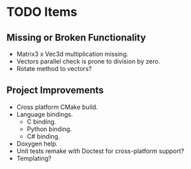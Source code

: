 # TODO Items

## Missing or Broken Functionality

* Matrix3 x Vec3d multiplication missing.
* Vectors parallel check is prone to division by zero.
* Rotate method to vectors?

## Project Improvements

* Cross platform CMake build.
* Language bindings.
  * C binding.
  * Python binding.
  * C# binding.
* Doxygen help.
* Unit tests remake with Doctest for cross-platform support?
* Templating?

